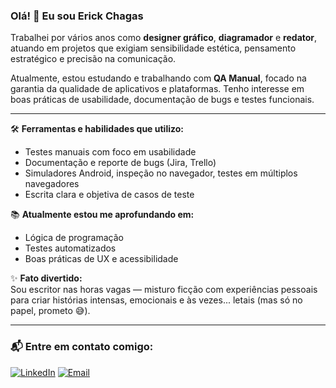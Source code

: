 ### Olá! 👋 Eu sou Erick Chagas

Trabalhei por vários anos como **designer gráfico**, **diagramador** e **redator**, atuando em projetos que exigiam sensibilidade estética, pensamento estratégico e precisão na comunicação.

Atualmente, estou estudando e trabalhando com **QA Manual**, focado na garantia da qualidade de aplicativos e plataformas. Tenho interesse em boas práticas de usabilidade, documentação de bugs e testes funcionais.

---

🛠 **Ferramentas e habilidades que utilizo:**  
- Testes manuais com foco em usabilidade  
- Documentação e reporte de bugs (Jira, Trello)  
- Simuladores Android, inspeção no navegador, testes em múltiplos navegadores  
- Escrita clara e objetiva de casos de teste  

📚 **Atualmente estou me aprofundando em:**  
- Lógica de programação  
- Testes automatizados  
- Boas práticas de UX e acessibilidade  

✨ **Fato divertido:**  
Sou escritor nas horas vagas — misturo ficção com experiências pessoais para criar histórias intensas, emocionais e às vezes... letais (mas só no papel, prometo 😅).

---

### 📬 Entre em contato comigo:
[![LinkedIn](https://img.shields.io/badge/LinkedIn-blue?style=for-the-badge&logo=linkedin)]([https://www.linkedin.com/in/SEU-LINK-AQUI](https://www.linkedin.com/in/erick-oliveira-chagas-a95a69157/))  
[![Email](https://img.shields.io/badge/E--mail-red?style=for-the-badge&logo=gmail)](mailto:erickoliveirachagas@gmail.com)  
